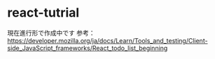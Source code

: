 # react-tutrial
現在進行形で作成中です
参考：　https://developer.mozilla.org/ja/docs/Learn/Tools_and_testing/Client-side_JavaScript_frameworks/React_todo_list_beginning
